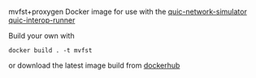 mvfst+proxygen Docker image for use with the 
[quic-network-simulator](https://github.com/marten-seemann/quic-network-simulator/)
[quic-interop-runner](https://github.com/marten-seemann/quic-interop-runner)

Build your own with 
```
docker build . -t mvfst
```
or download the latest image build from 
[dockerhub](https://hub.docker.com/r/lnicco/mvfst-qns)
